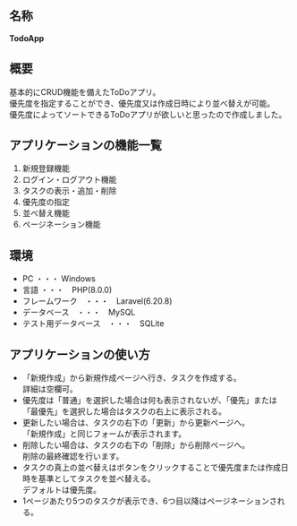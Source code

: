 ## 名称
**TodoApp**

## 概要
基本的にCRUD機能を備えたToDoアプリ。  
優先度を指定することができ、優先度又は作成日時により並べ替えが可能。  
優先度によってソートできるToDoアプリが欲しいと思ったので作成しました。  

## アプリケーションの機能一覧
1. 新規登録機能
2. ログイン・ログアウト機能
3. タスクの表示・追加・削除
4. 優先度の指定
5. 並べ替え機能
6. ページネーション機能

## 環境
+ PC ・・・ Windows
+ 言語 ・・・　PHP(8.0.0)
+ フレームワーク　・・・　Laravel(6.20.8)
+ データベース　・・・　MySQL
+ テスト用データベース　・・・　SQLite

## アプリケーションの使い方
+ 「新規作成」から新規作成ページへ行き、タスクを作成する。  
詳細は空欄可。
+ 優先度は「普通」を選択した場合は何も表示されないが、「優先」または「最優先」を選択した場合はタスクの右上に表示される。
+ 更新したい場合は、タスクの右下の「更新」から更新ページへ。  
「新規作成」と同じフォームが表示されます。
+ 削除したい場合は、タスクの右下の「削除」から削除ページへ。  
削除の最終確認を行います。
+ タスクの真上の並べ替えはボタンをクリックすることで優先度または作成日時を基準としてタスクを並べ替える。  
デフォルトは優先度。
+ 1ページあたり5つのタスクが表示でき、6つ目以降はページネーションされる。
